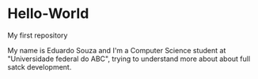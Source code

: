 # Hello-World
My first repository

My name is Eduardo Souza and I'm a Computer Science student at "Universidade federal do ABC", trying to understand more about about full satck development.
